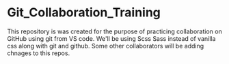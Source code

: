 # Git_Collaboration_Training
This repository is was created for the purpose of practicing collaboration on GitHub using git from VS code.
We'll be using Scss Sass instead of vanilla css along with git and github. Some other collaborators will be adding chnages to this repos.